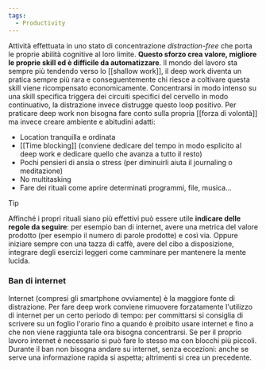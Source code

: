 ```yaml
---
tags:
  - Productivity
---
```

Attività effettuata in uno stato di concentrazione *distraction-free* che porta le proprie abilità cognitive al loro limite.
**Questo sforzo crea valore, migliore le proprie skill ed è difficile da automatizzare**.
Il mondo del lavoro sta sempre più tendendo verso lo [[shallow work]], il deep work diventa un pratica sempre più rara e conseguentemente chi riesce a coltivare questa skill viene ricompensato economicamente.
Concentrarsi in modo intenso su una skill specifica triggera dei circuiti specifici del cervello in modo continuativo, la distrazione invece distrugge questo loop positivo.
Per praticare deep work non bisogna fare conto sulla propria [[forza di volontà]] ma invece creare ambiente e abitudini adatti:
* Location tranquilla e ordinata
* [[Time blocking]] (conviene dedicare del tempo in modo esplicito al deep work e dedicare quello che avanza a tutto il resto)
* Pochi pensieri di ansia o stress (per diminuirli aiuta il journaling o meditazione)
* No multitasking
* Fare dei rituali come aprire determinati programmi, file, musica…

> [!tip]
> Affinché i propri rituali siano più effettivi può essere utile **indicare delle regole da seguire**: per esempio ban di internet, avere una metrica del valore prodotto (per esempio il numero di parole prodotte) e così via. Oppure iniziare sempre con una tazza di caffè, avere del cibo a disposizione, integrare degli esercizi leggeri come camminare per mantenere la mente lucida.
>
### Ban di internet
Internet (compresi gli smartphone ovviamente) è la maggiore fonte di distrazione. Per fare deep work conviene rimuovere forzatamente l'utilizzo di internet per un certo periodo di tempo: per committarsi si consiglia di scrivere su un foglio l'orario fino a quando è proibito usare internet e fino a che non viene raggiunta tale ora bisogna concentrarsi.
Se per il proprio lavoro internet è necessario si può fare lo stesso ma con blocchi più piccoli.
Durante il ban non bisogna andare su internet, senza eccezioni: anche se serve una informazione rapida si aspetta; altrimenti si crea un precedente.